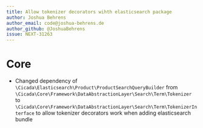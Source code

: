 ```yaml
---
title: Allow tokenizer decorators wihth elasticsearch package
author: Joshua Behrens
author_email: code@joshua-behrens.de
author_github: @JoshuaBehrens
issue: NEXT-31263
---
```

# Core
* Changed dependency of `\Cicada\Elasticsearch\Product\ProductSearchQueryBuilder` from `\Cicada\Core\Framework\DataAbstractionLayer\Search\Term\Tokenizer` to `\Cicada\Core\Framework\DataAbstractionLayer\Search\Term\TokenizerInterface` to allow tokenizer decorators work when adding elasticsearch bundle

